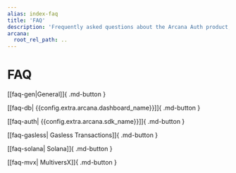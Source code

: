 ```yaml
---
alias: index-faq
title: 'FAQ'
description: 'Frequently asked questions about the Arcana Auth product, usage, billing, registering an app and getting an Arcana clientId and more.'
arcana:
  root_rel_path: ..
---
```


# FAQ

[[faq-gen|General]]{ .md-button }

[[faq-db| {{config.extra.arcana.dashboard_name}}]]{ .md-button }

[[faq-auth| {{config.extra.arcana.sdk_name}}]]{ .md-button }

[[faq-gasless| Gasless Transactions]]{ .md-button }

[[faq-solana| Solana]]{ .md-button }

[[faq-mvx| MultiversX]]{ .md-button }